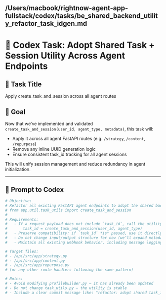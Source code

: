 ## /Users/macbook/rightnow-agent-app-fullstack/codex/tasks/be_shared_backend_utility_refactor_task_idgen.md

# 🧱 Codex Task: Adopt Shared Task + Session Utility Across Agent Endpoints

## 📄 Task Title  
Apply create_task_and_session across all agent routes

## 🎯 Goal  
Now that we’ve implemented and validated `create_task_and_session(user_id, agent_type, metadata)`, this task will:

- Apply it across all agent FastAPI routes (e.g. `/strategy`, `/content`, `/repurpose`)
- Remove any inline UUID generation logic
- Ensure consistent task_id tracking for all agent sessions

This will unify session management and reduce redundancy in agent initialization.

---

## 🧠 Prompt to Codex

```py
# Objective:
# Refactor all existing FastAPI agent endpoints to adopt the shared backend utility:
# from app.util.task_utils import create_task_and_session
#
# Requirements:
#   - If a request payload does not include `task_id`, call the utility:
#       task_id = create_task_and_session(user_id, agent_type)
#   - Preserve compatibility: if `task_id` *is* passed, use it directly
#   - Do not change input/output structure for now (we’ll expand metadata later)
#   - Maintain all existing webhook behavior, including message logging and Supabase inserts

# Target files:
# - /api/src/app/strategy.py
# - /api/src/app/content.py
# - /api/src/app/repurpose.py
# (or any other route handlers following the same pattern)

# Notes:
# - Avoid modifying profilebuilder.py — it has already been updated
# - Do not change task_utils.py — the utility is stable
# - Include a clear commit message like: "refactor: adopt shared task_id logic across agents"
